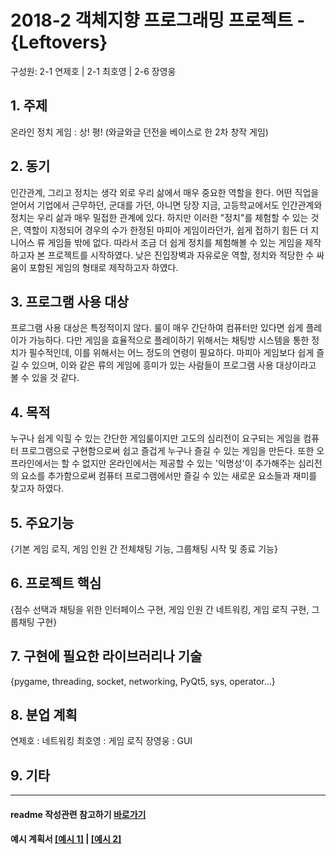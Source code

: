 # 2018-2 객체지향 프로그래밍 프로젝트 - **{Leftovers}**
구성원: 2-1 연제호 | 2-1 최호영 | 2-6 장영웅

## 1. 주제
온라인 정치 게임 : 상! 평! (와글와글 던전을 베이스로 한 2차 창작 게임)

## 2. 동기
 인간관계, 그리고 정치는 생각 외로 우리 삶에서 매우 중요한 역할을 한다. 어떤 직업을 얻어서 기업에서 근무하던, 군대를 가던, 아니면 당장 지금, 고등학교에서도 인간관계와 정치는 우리 삶과 매우 밀접한 관계에 있다. 하지만 이러한 "정치"를 체험할 수 있는 것은, 역할이 지정되어 경우의 수가 한정된 마피아 게임이라던가, 쉽게 접하기 힘든 더 지니어스 류 게임들 밖에 없다. 따라서 조금 더 쉽게 정치를 체험해볼 수 있는 게임을 제작하고자 본 프로젝트를 시작하였다. 낮은 진입장벽과 자유로운 역할, 정치와 적당한 수 싸움이 포함된 게임의 형태로 제작하고자 하였다.

## 3. 프로그램 사용 대상
 프로그램 사용 대상은 특정적이지 않다. 룰이 매우 간단하여 컴퓨터만 있다면 쉽게 플레이가 가능하다. 다만 게임을 효율적으로 플레이하기 위해서는 채팅방 시스템을 통한 정치가 필수적인데, 이를 위해서는 어느 정도의 연령이 필요하다. 마피아 게임보다 쉽게 즐길 수 있으며, 이와 같은 류의 게임에 흥미가 있는 사람들이 프로그램 사용 대상이라고 볼 수 있을 것 같다.

## 4. 목적
 누구나 쉽게 익힐 수 있는 간단한 게임룰이지만 고도의 심리전이 요구되는 게임을 컴퓨터 프로그램으로 구현함으로써 쉽고 즐겁게 누구나 즐길 수 있는 게임을 만든다. 또한 오프라인에서는 할 수 없지만 온라인에서는 제공할 수 있는 '익명성'이 추가해주는 심리전의 요소를 추가함으로써 컴퓨터 프로그램에서만 즐길 수 있는 새로운 요소들과 재미를 찾고자 하였다.

## 5. 주요기능
{기본 게임 로직, 게임 인원 간 전체채팅 기능, 그룹채팅 시작 및 종료 기능}

## 6. 프로젝트 핵심
{점수 선택과 채팅을 위한 인터페이스 구현, 게임 인원 간 네트워킹, 게임 로직 구현, 그룹채팅 구현}

## 7. 구현에 필요한 라이브러리나 기술
{pygame, threading, socket, networking, PyQt5, sys, operator...}


## 8. **분업 계획**
연제호 : 네트워킹
최호영 : 게임 로직
장영웅 : GUI

## 9. 기타
<hr>

#### readme 작성관련 참고하기 [바로가기](https://heropy.blog/2017/09/30/markdown/)

#### 예시 계획서 [[예시 1]](https://docs.google.com/document/d/1hcuGhTtmiTUxuBtr3O6ffrSMahKNhEj33woE02V-84U/edit?usp=sharing) | [[예시 2]](https://docs.google.com/document/d/1FmxTZvmrroOW4uZ34Xfyyk9ejrQNx6gtsB6k7zOvHYE/edit?usp=sharing)
